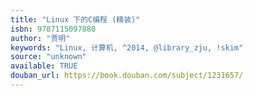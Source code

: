 ```yaml
---
title: "Linux 下的C编程 (精装)"
isbn: 9787115097880
author: "贾明"
keywords: "Linux, 计算机, ^2014, @library_zju, !skim"
source: "unknown"
available: TRUE
douban_url: https://book.douban.com/subject/1231657/
---
```

